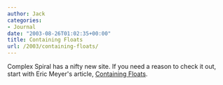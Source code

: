 ```yaml
---
author: Jack
categories:
- Journal
date: "2003-08-26T01:02:35+00:00"
title: Containing Floats
url: /2003/containing-floats/
---
```


Complex Spiral has a nifty new site. If you need a reason to check it out, start with Eric Meyer's article, [Containing Floats][1].

 [1]: http://www.complexspiral.com/publications/containing-floats/ "Containing Floats (Complex Spiral Consulting)"